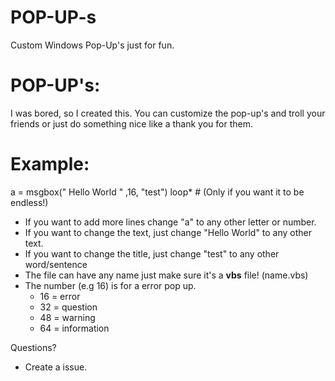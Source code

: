 # POP-UP-s
Custom Windows Pop-Up's just for fun.

# POP-UP's:

I was bored, so I created this. You can customize the pop-up's and troll your friends or just do something nice like a thank you for them.

# Example:

a = msgbox(" Hello World " ,16, "test")
loop* # (Only if you want it to be endless!)

- If you want to add more lines change "a" to any other letter or number.
- If you want to change the text, just change "Hello World" to any other text.
- If you want to change the title, just change "test" to any other word/sentence
- The file can have any name just make sure it's a **vbs** file! (name.vbs)
- The number (e.g 16) is for a error pop up. 
  - 16 = error
  - 32 = question
  - 48 = warning
  - 64 = information

Questions?

- Create a issue.
